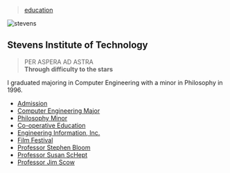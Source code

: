 > [education](../)

![stevens](/profile/education/photos/stevens.png)

## Stevens Institute of Technology

> PER ASPERA AD ASTRA    
> **Through difficulty to the stars**

I graduated majoring in Computer Engineering with a minor in Philosophy in 1996.

* [Admission](admission)
* [Computer Engineering Major](major)
* [Philosophy Minor](minor)
* [Co-operative Education](co-op)
* [Engineering Information, Inc.](/profile/work/ei)
* [Film Festival](film)
* [Professor Stephen Bloom](bloom)
* [Professor Susan ScHept](schept)
* [Professor Jim Scow](scow)
